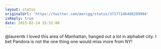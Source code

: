 ```yaml
---
layout: status
originalUrl: 'https://twitter.com/marcgg/status/37177246498299904'
isReply: true
date: 2011-02-14 15:52:00
---
```


@laurentk I loved this area of Manhattan, hanged out a lot in alphabet city. I bet Pandora is not the one thing one would miss more from NY!
